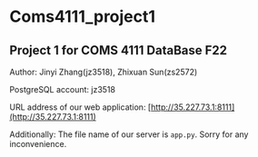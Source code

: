 # Coms4111_project1

## Project 1 for COMS 4111 DataBase F22

Author: Jinyi Zhang(jz3518), Zhixuan Sun(zs2572)

PostgreSQL account: jz3518

URL address of our web application: [http://35.227.73.1:8111](http://35.227.73.1:8111)

Additionally: The file name of our server is `app.py`. Sorry for any inconvenience. 
